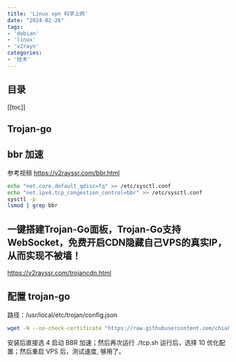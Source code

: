 ```yaml
---
title: 'Linux vpn 科学上网'
date: "2024-02-26"
tags:
- 'debian'
- 'linux'
- 'v2rayn'
categories:
- '技术'
---
```


## 目录
[[toc]]

## Trojan-go


## bbr 加速
参考视频
https://v2rayssr.com/bbr.html

``` bash
echo "net.core.default_qdisc=fq" >> /etc/sysctl.conf
echo "net.ipv4.tcp_congestion_control=bbr" >> /etc/sysctl.conf
sysctl -p
lsmod | grep bbr
```
##  一键搭建Trojan-Go面板，Trojan-Go支持WebSocket，免费开启CDN隐藏自己VPS的真实IP，从而实现不被墙！
https://v2rayssr.com/trojancdn.html

## 配置 trojan-go 
路径：/usr/local/etc/trojan/config.json
```bash
wget -N --no-check-certificate "https://raw.githubusercontent.com/chiakge/Linux-NetSpeed/master/tcp.sh" && chmod +x tcp.sh && ./tcp.sh
```
安装后直接选 4 启动 BBR 加速；然后再次运行 ./tcp.sh 运行后，选择 10 优化配置；然后重启 VPS 后，测试速度, 够用了。
